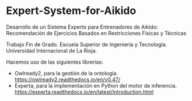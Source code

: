 # Expert-System-for-Aikido
Desarrollo de un Sistema Experto para Entrenadores de Aikido: Recomendación de Ejercicios Basados en Restricciones Físicas y Técnicas

Trabajo Fin de Grado.
Escuela Superior de Ingeniería y Tecnología.
Universidad Internacional de La Rioja.

Hacemos uso de las siguientes librerías:
- Owlready2, para la gestión de la ontología. https://owlready2.readthedocs.io/en/v0.47/
- Experta, para la implementación en Python del motor de inferencia.  https://experta.readthedocs.io/en/latest/introduction.html
